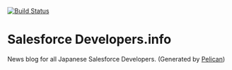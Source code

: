 [![Build Status](https://travis-ci.org/zaki-yama/salesforce-developers.info.svg)](https://travis-ci.org/zaki-yama/salesforce-developers.info)

Salesforce Developers.info
==========================

News blog for all Japanese Salesforce Developers.
(Generated by [Pelican](http://docs.getpelican.com/en/3.6.3/))

